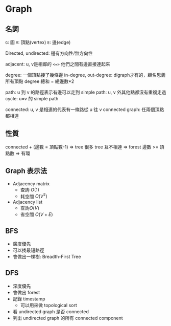 # Graph

## 名詞

`G`: 圖
`V`: 頂點(vertex)
`E`: 邊(edge)

Directed, undirected: 邊有方向性/無方向性

adjacent: u, v是相鄰的 `<=>` 他們之間有邊直接連起來

degree: 一個頂點接了幾條邊
in-degree, out-degree: digraph才有的，顧名思義
所有頂點 degree 總和 = 總邊數*2

path: u 到 v 的路徑表示有邊可以走到
simple path: u, v 外其他點都沒有重複走過
cycle: u=v 的 simple path

connected: u, v 是相連的代表有一條路從 u 往 v
connected graph: 任兩個頂點都相連

## 性質

connected + (邊數 = 頂點數-1) => tree
很多 tree 互不相連 => forest
邊數 >= 頂點數 => 有環

## Graph 表示法

- Adjacency matrix
  - 查詢 $O(1)$
  - 耗空間 $O(V^2)$
- Adjacency list
  - 查詢$O(V)$
  - 省空間 $O(V+E)$

## BFS

- 廣度優先
- 可以找最短路徑
- 會做出一棵樹: Breadth-First Tree

## DFS

- 深度優先
- 會做出 forest
- 記錄 timestamp
  - 可以用來做 topological sort
- 看 undirected graph 是否 connected
- 列出 undirected graph 的所有 connected component